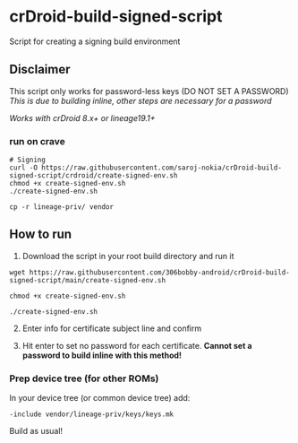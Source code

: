 # crDroid-build-signed-script
Script for creating a signing build environment

## Disclaimer
This script only works for password-less keys (DO NOT SET A PASSWORD) *This is due to building inline, other steps are necessary for a password*

*Works with crDroid 8.x+ or lineage19.1+*

### run on crave 
```
# Signing
curl -O https://raw.githubusercontent.com/saroj-nokia/crDroid-build-signed-script/crdroid/create-signed-env.sh
chmod +x create-signed-env.sh
./create-signed-env.sh

cp -r lineage-priv/ vendor
```



## How to run
1. Download the script in your root build directory and run it

`wget https://raw.githubusercontent.com/306bobby-android/crDroid-build-signed-script/main/create-signed-env.sh`

`chmod +x create-signed-env.sh`

`./create-signed-env.sh`

2. Enter info for certificate subject line and confirm

3. Hit enter to set no password for each certificate. **Cannot set a password to build inline with this method!**

### Prep device tree (for other ROMs)
In your device tree (or common device tree) add:

`-include vendor/lineage-priv/keys/keys.mk`

Build as usual!
